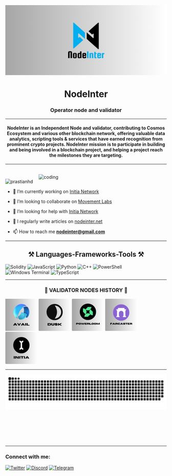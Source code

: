 ![logo](https://github.com/PrastianHD/NodeInter/blob/mains/%5BAsset%5D/NodeInter.png)


<h1 align="center">NodeInter</h1>
<h3 align="center">Operator node and validator</h3>
<hr/>
<h4 align="center">NodeInter is an Independent Node and validator, contributing to Cosmos Ecosystem and various other blockchain network, offering valuable data analytics, scripting tools & services that have earned recognition from prominent crypto projects. NodeInter mission is to participate in building and being involved in a blockchain project, and helping a project reach the milestones they are targeting.
</h4>
<hr/>
<br/>
<img align="right" alt="coding" width="400" src="https://miro.medium.com/v2/resize:fit:700/format:webp/1*mUahTQdRR4e4MJLLtJkjbw.gif">
<p align="left"> <img src="https://komarev.com/ghpvc/?username=prastianhd&label=Profile%20views&color=0e75b6&style=flat" alt="prastianhd" /> </p>

- 🔭 I’m currently working on [Initia Network](https://initia.xyz/)

- 👯 I’m looking to collaborate on [Movement Labs](https://movementlabs.xyz/)

- 🤝 I’m looking for help with [Initia Network](https://initia.xyz/)

- 📝 I regularly write articles on [nodeinter.net](nodeinter.net)

- 📫 How to reach me **nodeinter@gmail.com**


 <hr/>
 <h2 align="center">⚒️ Languages-Frameworks-Tools ⚒️</h2>
 
![Solidity](https://img.shields.io/badge/Solidity-%23339933.svg?style=for-the-badge&logo=solidity&logoColor=white) ![JavaScript](https://img.shields.io/badge/javascript-%23323330.svg?style=for-the-badge&logo=javascript&logoColor=%23F7DF1E) ![Python](https://img.shields.io/badge/python-3670A0?style=for-the-badge&logo=python&logoColor=ffdd54) ![C++](https://img.shields.io/badge/c++-%2300599C.svg?style=for-the-badge&logo=c%2B%2B&logoColor=white) ![PowerShell](https://img.shields.io/badge/PowerShell-%235391FE.svg?style=for-the-badge&logo=powershell&logoColor=white) ![Windows Terminal](https://img.shields.io/badge/Windows%20Terminal-%234D4D4D.svg?style=for-the-badge&logo=windows-terminal&logoColor=white) ![TypeScript](https://img.shields.io/badge/typescript-%23007ACC.svg?style=for-the-badge&logo=typescript&logoColor=white)

<hr/>

<h3 align="center"> 🔴 VALIDATOR NODES HISTORY 🔴</h3>

[<img src='img/avail.png' height='100'>](https://github.com/PrastianHD/NodeInter)
[<img src='img/dusk.png' height='100'>](https://nodeinter.net/docs/dusk-network/)
[<img src='img/powerloom.png' height='100'>](https://nodeinter.net/docs/powerloom/)
[<img src='img/farcaster.png' height='100'>](https://nodeinter.net/docs/farcaster/)
[<img src='img/initia.png' height='100'>](https://nodeinter.net/docs/initia/)

<hr/>
<div align="center">
 
  <img alt="snake eating my contributions" src="https://raw.githubusercontent.com/salesp07/salesp07/output/github-contribution-grid-snake.svg" />
  <br>
  
  <br/><br/><br/>
</div>

<br/>
<hr/>

<h3 align="left">Connect with me:</h3>
<p align="left">

[![Twitter](https://img.shields.io/badge/Twitter-%231DA1F2.svg?logo=Twitter&logoColor=white)](https://twitter.com/nodeinter) [![Discord](https://img.shields.io/badge/Discord-%237289DA.svg?logo=discord&logoColor=white)](https://discord.com/users/588122994518523910) [![Telegram](https://img.shields.io/badge/Telegram-%232CA5E0.svg?logo=telegram&logoColor=white)](https://t.me/prastianhdd)
